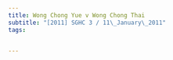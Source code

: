 ```yaml
---
title: Wong Chong Yue v Wong Chong Thai 
subtitle: "[2011] SGHC 3 / 11\_January\_2011"
tags:


---
```


